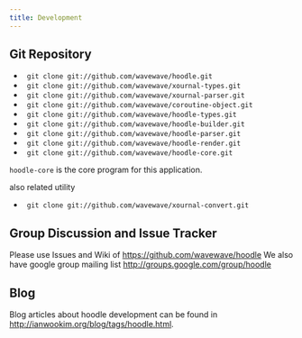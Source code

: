 ```yaml
---
title: Development
---
```


  

Git Repository
--------------

- <code> git clone git://github.com/wavewave/hoodle.git </code>
- <code> git clone git://github.com/wavewave/xournal-types.git </code>
- <code> git clone git://github.com/wavewave/xournal-parser.git </code>
- <code> git clone git://github.com/wavewave/coroutine-object.git </code>
- <code> git clone git://github.com/wavewave/hoodle-types.git </code>
- <code> git clone git://github.com/wavewave/hoodle-builder.git </code>
- <code> git clone git://github.com/wavewave/hoodle-parser.git </code>
- <code> git clone git://github.com/wavewave/hoodle-render.git </code>
- <code> git clone git://github.com/wavewave/hoodle-core.git </code>

<code>hoodle-core</code> is the core program for this application.

also related utility

- <code> git clone git://github.com/wavewave/xournal-convert.git </code>

Group Discussion and Issue Tracker
----------------------------------

Please use Issues and Wiki of <https://github.com/wavewave/hoodle>
We also have google group mailing list <http://groups.google.com/group/hoodle>


Blog
------ 

Blog articles about hoodle development can be found in <http://ianwookim.org/blog/tags/hoodle.html>. 
